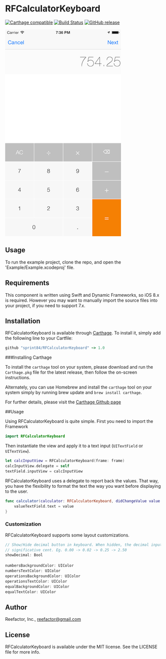 # RFCalculatorKeyboard

[![Carthage compatible](https://img.shields.io/badge/Carthage-compatible-4BC51D.svg?style=flat)](https://github.com/Carthage/Carthage)
[![Build Status](https://travis-ci.org/sprint84/RFCalculatorKeyboard.svg?branch=master)](https://travis-ci.org/sprint84/RFCalculatorKeyboard)
[![GitHub release](https://img.shields.io/badge/version-1.0.2-brightgreen.svg)]()

![RFCalculatorKeyboard Screenshot](./Screenshot.png?raw=true)

## Usage

To run the example project, clone the repo, and open the 'Example/Example.xcodeproj' file.

## Requirements

This component is written using Swift and Dynamic Frameworks, so iOS 8.x is required. However you may want to manually import the source files into your project, if you need to support 7.x.

## Installation

RFCalculatorKeyboard is available through [Carthage](https://github.com/Carthage/Carthage). To install
it, simply add the following line to your Cartfile:

```ruby
github "sprint84/RFCalculatorKeyboard" ~> 1.0
```

###Installing Carthage

To install the `carthage` tool on your system, please download and run the `Carthage.pkg` file for the latest release, then follow the on-screen instructions.

Alternately, you can use Homebrew and install the `carthage` tool on your system simply by running brew update and `brew install carthage`.

For further details, please visit the [Carthage Github page](https://github.com/Carthage/Carthage)

##Usage

Using RFCalculatorKeyboard is quite simple. First you need to import the Framework

```swift
import RFCalculatorKeyboard
```

Then instantiate the view and apply it to a text input (`UITextField` or `UITextView`).

```swift
let calcInputView = RFCalculatorKeyboard(frame: frame)
calcInputView.delegate = self
textField.inputView = calcInputView
```

RFCalculatorKeyboard uses a delegate to report back the values. That way, you have the flexibility to format the text the way you want before displaying to the user.

```swift
func calculator(calculator: RFCalculatorKeyboard, didChangeValue value: String) {
	valueTextField.text = value
}
```

### Customization
RFCalculatorKeyboard supports some layout customizations.

```swift
// Show/Hide decimal button in keyboard. When hidden, the decimal input begin from the least
// significative cent. Eg. 0.00 -> 0.02 -> 0.25 -> 2.50
showDecimal: Bool 

numbersBackgroundColor: UIColor
numbersTextColor: UIColor
operationsBackgroundColor: UIColor
operationsTextColor: UIColor
equalBackgroundColor: UIColor
equalTextColor: UIColor
```

## Author

Reefactor, Inc., reefactor@gmail.com

## License

RFCalculatorKeyboard is available under the MIT license. See the LICENSE file for more info.
